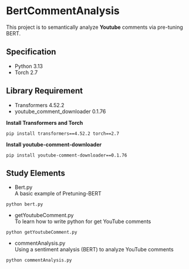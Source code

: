 # BertCommentAnalysis
This project is to semantically analyze <b>Youtube</b> comments via pre-tuning BERT. 
## Specification
- Python 3.13
- Torch 2.7

## Library Requirement 
- Transformers 4.52.2
- youtube_comment_downloader 0.1.76

<div style="flex: 1;">
<b>Install Transformers and Torch</b>
<pre><code>pip install transformers==4.52.2 torch==2.7</code></pre>
</div>

<div style="flex: 1;">
<b>Install youtube-comment-downloader</b>
<pre><code>pip install youtube-comment-downloader==0.1.76</code></pre>
</div>

## Study Elements
- Bert.py <br>
A basic example of Pretuning-BERT
<div style="flex: 1;">
<pre><code>python bert.py</code></pre>
</div>

- getYoutubeComment.py <br>
To learn how to write python for get YouTube comments
<div style="flex: 1;">
<pre><code>python getYoutubeComment.py</code></pre>
</div>

- commentAnalysis.py <br>
Using a sentiment analysis (BERT) to analyze YouTube comments
<div style="flex: 1;">
<pre><code>python commentAnalysis.py</code></pre>
</div>

